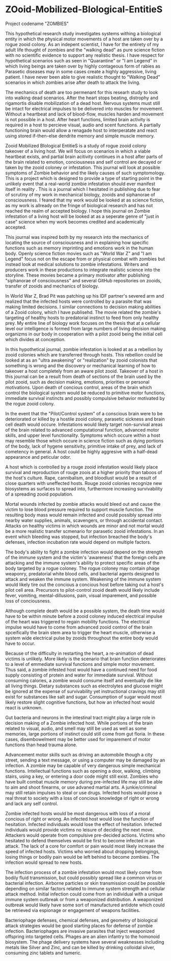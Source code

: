 # ZOoid-Mobilized-BIological-EntitieS
Project codename "ZOMBIES"

This hypothetical research study investigates systems withing a biological entity in which the physical motor movements of a host are taken over by a rogue zooid colony. As an indepent scientist, I have for the entirety of my adult life thought of zombies and the "walking dead" as pure science fiction with no scientific evidence to support any realistic thesis. I have respect for hypothetical scenarios such as seen in "Quarantine" or "I am Legend" in which living beings are taken over by highly contageous form of rabies as Parasetic diseases may in some cases create a highly aggressive, living patient. I have never been able to give realistic thought to "Walking Dead" scenarios in which zombies arise after death to attack the living.

The mechanics of death are too permenant for this researh study to look into walking dead scenarios. After the heart stops beating, distrophy and rigamortis disable mobilization of a dead host. Nervous systems must still be intact for electrical impulses to be delivered into muscles for movement. Without a heartbeat and lack of blood-flow, muscles harden and movement is not possible in a host. After heart functions, limited brain activity is required in a host to percieve visual, audio and scent functions. A partially functioning brain would allow a renagade host to interperatate and react using stored if-then-else dendrite memory and simple muscle memory.

Zooid Mobilized BIological EntitieS is a study of rogue zooid colony takeover of a living host. We will focus on scenarios in which a viable heartbeat exists, and partial brain acitivity continues in a host after parts of the brain related to emotion, conciousness and self control are decayed or taken by the zooid coloney or infestation. This journal will look at possible symptoms of Zombie behavior and the likely causes of such symptomology. This is a project which is designed to provide a type of starting point in the unlikely event that a real-world zombie infestation should ever manifest itself in reality . This is a journal which I hesitated in publishing due to fear of scrutiny of my work in mechanical biology, zooids and siphanorae of consciousness. I feared that my work would be looked at as science fiction, as my work is allready on the fringe of biological research and has not reached the realm of accepted biology. I hope this journal on Zombie infestation of a living host will be looked at as a seperate genre of "just in case" science when my work becomes credited and academically accepted.

This journal was inspired both by my research into the mechanics of locating the source of consciousness and in explaining how specific functions such as memory imprinting and emotions work in the human body. Openly science fiction movies such as "World War Z" and "I am Legend" focus not on the escape from or physical combat with zombies but instead look at medical solutions to zombie infestations. Writers and producers work in these productions to integrate realistic science into the storyline. These movies became a primary motivator after publishing "siphanorae of consciousness" and several GitHub repositories on zooids, transfer of zooids and mechanics of biology.

In World War Z, Brad Pit was patching up his IDF partner's severed arm and realized that the infected hosts were controlled by a parasite that was making limited decisions. I similar connections to decision making abilities of a Zooid colony, which I have publisehd. The movie related the zombie's targeting of healthy hosts to predatorial instinct to feed from only healthy prey. My entire line of biology work focuses on the thesis that at a cellular level our intelligence is formed from large numbers of living decision making organizms in our body in cooperation with a pilot zooid being the initial cell which divides at conception.

In this hypothetical journal, zombie infestation is looked at as a rebellion by zooid colonies which are transferred through hosts. This rebellion could be looked at as an "ultra awakening" or "realization" by zooid colonists that something is wrong and the discovery or mechanical learning of how to takeover a host completely from an aware pilot zooid. Takeover of a host in this journal can be a result from death of sections of the brain used by the pilot zooid, such as decision making, emotions, priorities or personal motivations. Upon death of concious control, areas of the brain which control the biological system would be reduced to primitive motor functions, immediate survival instincts and possibly compulsive behavior motivated by the rogue zooid colony.

In the event that the "Pilot/Control system" of a conscious brain were to be deteriorated or killed by a hostile zooid colony, parasetic sickness and brain cell death would occure. Infestations would likely target non-survival areas of the brain related to advanced computational function, advanced motor skills, and upper level functionality. Symptoms which occure within a host may resemble those which occure in science fiction such as dying portions of the body, lack of hygene sensitivity, primitive intake of prey, and lack of cometency in general. A host could be highly aggresive with a half-dead appearance and peticular odor.

A host which is controlled by a rouge zooid infestation would likely place survival and reproduction of rouge zoois at a higher priority than taboos of the host's culture. Rape, cannibalism, and bloodlust would be a result of close quarters with uneffected hosts. Rouge zooid colonies recognize new biosystems as surfaces to spread into, furthermore increasing survivability of a spreading zooid population. 

Mortal wounds infected by zombie attacks would bleed out and cause the victim to lose blood pressure required to support muscle function. The resulting body mass would remain infected and could possibly spread into nearby water supplies, animals, scavengers, or through accidental contact. Attacks on healthy victims in which wounds are minor and not mortal would be a more realistic transfer scmenario for parasetic zooid infestations. In an event which bleeding was stopped, but infection breached the body's defenses, infection incubation rate would depend on multiple factors.

The body's ability to fight a zombie infection would depend on the strength of the immune system and the victim's 'awareness' that the foreign cells are attacking and the immune system's ability to protect specific areas of the body targeted by a rogue coloney. The rogue coloney may contain phage weaponry, predatorial white blood cells, and bacterial agents designed to attack and weaken the immune system. Weakening of the immune system would likely tire out the concious a concious host before taking out a host's pilot cell area. Precursors to pilot-control zooid death would likely include fever, vomiting, mental-dillusions, pain, visual imparement, and possible loss of conciousness.

Although complete death would be a possible system, the death time would have to be within minute before a zooid coloney induced electrical impulse of the heart was triggered to regain mobility functions. The electrical impulse would have to come from advanced zooid control of the brain spceifically the brain stem area to trigger the heart muscle, otherwise a system wide electrical pulse by zooids throughout the entire body would have to occur.

Because of the difficulty in restarting the heart, a re-animation of dead victims is unlikely. More likely is the scenario that brain function deteriorates to a level of emmediate survival functions and simple motor movement. Thus said, a zombie infested host would have a continued need for food supply consisting of protein and water for immediate survival. Without consuming calories, a zombie would consume itself and eventually die like all living things. Dietary substances such as electrolytes and glucose might be ignored at the expense of survivability yet instructional cravings may still exist for substances like salt and sugar. Consumption of sugar would most likely restore slight cognitive functions, but how an infected host would react is unknown.

Gut bacteria and neurons in the intestinal tract might play a large role in decision making of a Zombie infected host. While portions of the brain related to visual, audio, and smell may still be used as well as some memories, large portions of instinct could still come from gut floria. In these cases, disembowelment may be better used for imparement of motor functions than head trauma alone.

Advancement motor skills such as driving an automobile though a city street, sending a text message, or using a computer may be damaged by an infection. A zombie may be capable of very dangerous simple mechanical functions. Intellectual functions such as opening a door, walking, climbing stairs, using a key, or entering a door code might still exist. Zombies who have built combat muscle memory during pre-infected life may still be able to aim and shoot firearms, or use advaned martial arts. A junkie/criminal may still retain impulses to steal or use drugs. Infected hosts would pose a real threat to society with a loss of concious knowledge of right or wrong and lack any self control.

Zombie infected hosts would be most dangerous with loss of a moral concious of right or wrong. An infected host would lose the function of hesitation. Infected individuals would lose the effect of hesitation. Infected individuals would provide victims no leisure of deciding the next move. Attackers would operate from compulsive pre-decided actions. Victims who hesitated to defend themselves would be first to become infected in an attack. The lack of a core for comfort or pain would most likely increase the speed of infected hosts. Victims who worried about dropping belongings, losing things or bodily pain would be left behind to become zombies. The infection would spread to new hosts.

The infection process of a zombie infestation would most likely come from bodily fluid transmission, but could possibly spread like a common virus or bacterial infection. Airborne particles or skin transmission could be possible depending on similar factors related to immune system strength and cellular attack method. Initial infection could come from an individual with a unique immune system outbreak or from a weaponized distribution. A weaponized outbreak would likely have some sort of manufactured antidote which could be retrieved via espionage or engagement of weapons facilities.

Bacteriophage defenses, chemical defenses, and geometry of biological attack strategies would be good starting places for defense of zombie infection. Bacteriophages are invasive parasites that inject weaponized offspring into targeted cells. Phages are an alien infantry to the homonoid biosystem. The phage delivery systems have several weaknesses including metals like Silver and Zinc, and can be killed by drinking colloidal silver, consuming zinc tablets and tumeric.

